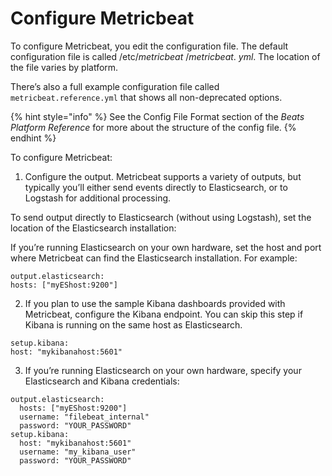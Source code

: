 # Configure Metricbeat

 To configure Metricbeat, you edit the configuration file. The default configuration file is called  /etc/_metricbeat_ /_metricbeat_. _yml_. The location of the file varies by platform.

 There’s also a full example configuration file called `metricbeat.reference.yml` that shows all non-deprecated options.

{% hint style="info" %}
 See the Config File Format section of the _Beats Platform Reference_ for more about the structure of the config file.
{% endhint %}

To configure Metricbeat:

1.  Configure the output. Metricbeat supports a variety of outputs, but typically you’ll either send events directly to Elasticsearch, or to Logstash for additional processing.

To send output directly to Elasticsearch \(without using Logstash\), set the location of the Elasticsearch installation: 

If you’re running Elasticsearch on your own hardware, set the host and port where Metricbeat can find the Elasticsearch installation. For example:

```text
output.elasticsearch:
hosts: ["myEShost:9200"]
```

2. If you plan to use the sample Kibana dashboards provided with Metricbeat, configure the Kibana endpoint. You can skip this step if Kibana is running on the same host as Elasticsearch.

```text
setup.kibana:
host: "mykibanahost:5601" 
```

3. If you’re running Elasticsearch on your own hardware, specify your Elasticsearch and Kibana credentials:

```text
output.elasticsearch:
  hosts: ["myEShost:9200"]
  username: "filebeat_internal"
  password: "YOUR_PASSWORD" 
setup.kibana:
  host: "mykibanahost:5601"
  username: "my_kibana_user"  
  password: "YOUR_PASSWORD"
```









